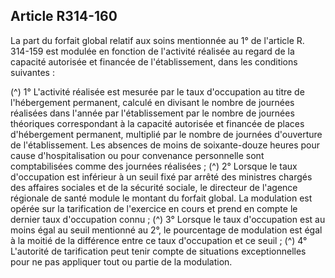 ## Article R314-160


La part du forfait global relatif aux soins mentionnée au 1° de l'article R. 314-159 est modulée en fonction
de l'activité réalisée au regard de la capacité autorisée et financée de l'établissement, dans les conditions
suivantes :

(^)
1° L'activité réalisée est mesurée par le taux d'occupation au titre de l'hébergement permanent, calculé
en divisant le nombre de journées réalisées dans l'année par l'établissement par le nombre de journées
théoriques correspondant à la capacité autorisée et financée de places d'hébergement permanent, multiplié
par le nombre de journées d'ouverture de l'établissement. Les absences de moins de soixante-douze heures
pour cause d'hospitalisation ou pour convenance personnelle sont comptabilisées comme des journées
réalisées ;
(^)
2° Lorsque le taux d'occupation est inférieur à un seuil fixé par arrêté des ministres chargés des affaires
sociales et de la sécurité sociale, le directeur de l'agence régionale de santé module le montant du forfait
global. La modulation est opérée sur la tarification de l'exercice en cours et prend en compte le dernier taux
d'occupation connu ;
(^)
3° Lorsque le taux d'occupation est au moins égal au seuil mentionné au 2°, le pourcentage de modulation est
égal à la moitié de la différence entre ce taux d'occupation et ce seuil ;
(^)
4° L'autorité de tarification peut tenir compte de situations exceptionnelles pour ne pas appliquer tout ou
partie de la modulation.

